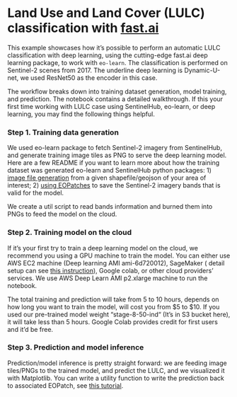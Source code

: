 # Land Use and Land Cover (LULC) classification with [fast.ai](https://docs.fast.ai/)

This example showcases how it’s possible to perform an automatic LULC classification with deep learning, using the cutting-edge fast.ai deep learning package, to work with `eo-learn`. The classification is performed on Sentinel-2 scenes from 2017. The underline deep learning is Dynamic-U-net, we used ResNet50 as the encoder in this case.

The workflow breaks down into training dataset generation, model training, and prediction. The notebook contains a detailed walkthrough. If this your first time working with LULC case using SentinelHub, eo-learn, or deep learning, you may find the following things helpful.

### Step 1. Training data generation

We used eo-learn package to fetch Sentinel-2 imagery from SentinelHub, and generate training image tiles as PNG to serve the deep learning model. Here are a few README if you want to learn more about how the training dataset was generated eo-learn and SentinelHub python packages: 1) [image file generation](https://github.com/sentinel-hub/eo-learn/tree/master/examples/land-cover-map) from a given shapefile/geojson of your area of interest; 2) [using EOPatches](https://github.com/sentinel-hub/eo-learn/tree/master/examples/land-cover-map) to save the Sentinel-2 imagery bands that is valid for the model.

We create a util script to read bands information and burned them into PNGs to feed the model on the cloud.

### Step 2. Training model on the cloud

If it’s your first try to train a deep learning model on the cloud, we recommend you using a GPU machine to train the model. You can either use AWS EC2 machine (Deep learning AMI ami-6d720012), SageMaker ( detail setup can see [this instruction](https://github.com/sentinel-hub/eo-learn/blob/master/examples/tree-cover-keras/sagemaker.md)), Google colab, or other cloud providers’ services. We use AWS Deep Learn AMI p2.xlarge machine to run the notebook.

The total training and prediction will take from 5 to 10 hours, depends on how long you want to train the model, will cost you from $5 to $10. If you used our pre-trained model weight “stage-8-50-ind“ (It’s in S3 bucket here), it will take less than 5 hours.  Google Colab provides credit for first users and it’d be free.


### Step 3. Prediction and model inference

Prediction/model inference is pretty straight forward: we are feeding image tiles/PNGs to the trained model, and predict the LULC, and we visualized it with Matplotlib. You can write a utility function to write the prediction back to associated EOPatch, see [this tutorial](https://eo-learn.readthedocs.io/en/latest/examples/land-cover-map/SI_LULC_pipeline.html#8.-Visualization-of-the-results).
